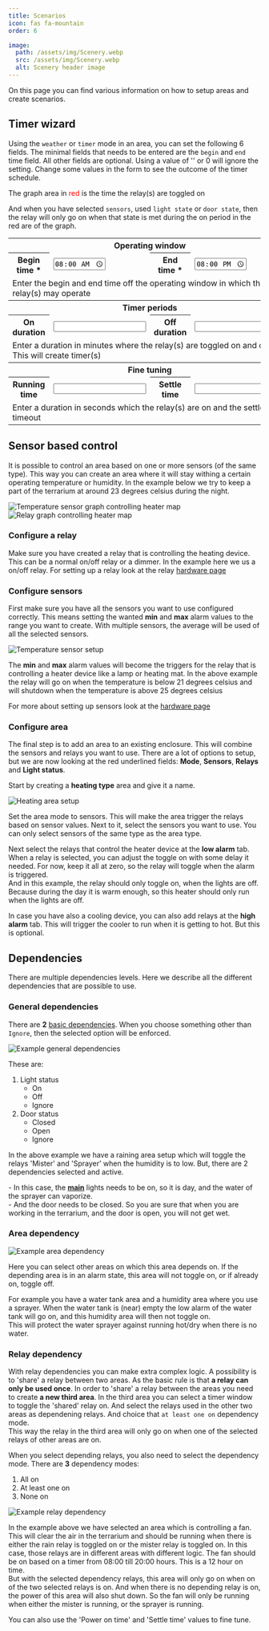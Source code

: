 ```yaml
---
title: Scenarios
icon: fas fa-mountain
order: 6

image:
  path: /assets/img/Scenery.webp
  src: /assets/img/Scenery.webp
  alt: Scenery header image
---
```

On this page you can find various information on how to setup areas and create scenarios.

<h2 id="timer-wizard">Timer wizard</h2>
<p>Using the <code class="language-plaintext highlighter-rouge">weather</code> or <code class="language-plaintext highlighter-rouge">timer</code> mode in an area, you can set the following 6 fields. The minimal fields that needs to be entered are the <code class="language-plaintext highlighter-rouge">begin</code> and <code class="language-plaintext highlighter-rouge">end</code> time field. All other fields are optional. Using a value of '' or 0 will ignore the setting. Change some values in the form to see the outcome of the timer schedule.<p>
<p>The graph area in <span style="color:red">red</span> is the time the relay(s) are toggled on</p>
<p>And when you have selected <code class="language-plaintext highlighter-rouge">sensors</code>, used <code class="language-plaintext highlighter-rouge">light state</code> or <code class="language-plaintext highlighter-rouge">door state</code>, then the relay will only go on when that state is met during the on period in the red are of the graph.</p>
<table class="timertable">
  <tr>
    <th colspan="4" style="text-align:center">Operating window</th>
  </tr>
  <tr>
    <th>Begin time *</th><td><input type="time" id="begin_time" value="08:00"></td>
    <th>End time *</th><td><input type="time" id="end_time" value="20:00"></td>
  </tr>
  <tr>
    <td colspan="4">Enter the begin and end time off the operating window in which the relay(s) may operate</td>
  </tr>
  <tr>
    <th colspan="4" style="text-align:center">Timer periods</th>
  </tr>
  <tr>
    <th>On duration</th><td><input type="number" id="on_duration"></td>
    <th>Off duration</th><td><input type="number" id="off_duration"></td>
  </tr>
  <tr>
    <td colspan="4">Enter a duration in minutes where the relay(s) are toggled on and off. This will create timer(s)</td>
  </tr>
  <tr>
    <th colspan="4" style="text-align:center">Fine tuning</th>
  </tr>
  <tr>
    <th>Running time</th><td><input type="number" id="running_time"></td>
    <th>Settle time</th><td><input type="number" id="settle_time"></td>
  </tr>
  <tr>
    <td colspan="4">Enter a duration in seconds which the relay(s) are on and the settle timeout</td>
  </tr>
</table>
<canvas id="timeGraph" style="width: 100%; height: 300px;"></canvas>
<script src="https://cdn.jsdelivr.net/npm/chart.js@3.7.0/dist/chart.min.js" integrity="sha256-Y26AMvaIfrZ1EQU49pf6H4QzVTrOI8m9wQYKkftBt4s=" crossorigin="anonymous"></script>
<script src="https://cdn.jsdelivr.net/npm/chartjs-adapter-date-fns/dist/chartjs-adapter-date-fns.bundle.min.js"></script>
<script src="https://cdn.jsdelivr.net/npm/hammerjs@2.0.8/hammer.min.js" integrity="sha256-eVNjHw5UeU0jUqPPpZHAkU1z4U+QFBBY488WvueTm88=" crossorigin="anonymous"></script>
<script src="https://cdn.jsdelivr.net/npm/chartjs-plugin-zoom@1.2.0/dist/chartjs-plugin-zoom.min.js" integrity="sha256-23gWVYds+PNFbnldeTaY5stxoJ6j+5QmR/vGLWpNcOg=" crossorigin="anonymous"></script>
<script defer src="/TerrariumPI/assets/js/timerGraph.js" ></script>

<h2 id="sensor-based-control">Sensor based control</h2>
<p>It is possible to control an area based on one or more sensors (of the same type). This way you can create an area where it will stay withing a certain operating temperature or humidity. In the example below we try to keep a part of the terrarium at around 23 degrees celsius during the night.</p>

<img src="/assets/img/Heating_mat_sensor.webp" alt="Temperature sensor graph controlling heater map">

<img src="/assets/img/Heater_map_relay_graph.webp" alt="Relay graph controlling heater map">

<h3 id="configure-a-relay">Configure a relay</h3>
<p>Make sure you have created a relay that is controlling the heating device. This can be a normal on/off relay or a dimmer. In the example here we us a on/off relay. For setting up a relay look at the relay <a href="/TerrariumPI/hardware/#relays" title="TerrariumPI supported relays and setup">hardware page</a></p>

<h3 id="configure-sensors">Configure sensors</h3>
<p>First make sure you have all the sensors you want to use configured correctly. This means setting the wanted <strong>min</strong> and <strong>max</strong> alarm values to the range you want to create. With multiple sensors, the average will be used of all the selected sensors.</p>

<img src="/assets/img/Heater_map_sensor_setup.webp" alt="Temperature sensor setup">

<p>The <strong>min</strong> and <strong>max</strong> alarm values will become the triggers for the relay that is controlling a heater device like a lamp or heating mat. In the above example the relay will go on when the temperature is below 21 degrees celsius and will shutdown when the temperature is above 25 degrees celsius</p>

<p>For more about setting up sensors look at the <a href="/TerrariumPI/hardware/#sensors" title="TerrariumPI supported sensors and setup">hardware page</a></p>

<h3 id="configure-area">Configure area</h3>
<p>The final step is to add an area to an existing enclosure. This will combine the sensors and relays you want to use. There are a lot of options to setup, but we are now looking at the red underlined fields: <strong>Mode</strong>, <strong>Sensors</strong>, <strong>Relays</strong> and <strong>Light status</strong>.</p>

<p>Start by creating a <strong>heating type</strong> area and give it a name.</p>

<img src="/assets/img/Heater_area.webp" alt="Heating area setup">

<p>Set the area mode to sensors. This will make the area trigger the relays based on sensor values. Next to it, select the sensors you want to use. You can only select sensors of the same type as the area type.</p>

<p>Next select the relays that control the heater device at the <strong>low alarm</strong> tab. When a relay is selected, you can adjust the toggle on with some delay it needed. For now, keep it all at zero, so the relay will toggle when the alarm is triggered.<br />
And in this example, the relay should only toggle on, when the lights are off. Because during the day it is warm enough, so this heater should only run when the lights are off.</p>

<p>In case you have also a cooling device, you can also add relays at the <strong>high alarm</strong> tab. This will trigger the cooler to run when it is getting to hot. But this is optional.</p>

<h2 id="dependencies">Dependencies</h2>
<p>There are multiple dependencies levels. Here we describe all the different dependencies that are possible to use.</p>

<h3 id="dependencies-general">General dependencies</h3>
<p>There are <strong>2</strong> <a href="/TerrariumPI/setup/#other-areas" title="Area setup page">basic dependencies</a>. When you choose something other than <code class="language-plaintext highlighter-rouge">Ignore</code>, then the selected option will be enforced.</p>
<img src="/assets/img/General_dependencies.webp" alt="Example general dependencies">
<p>
 These are:
<ol>
<li>Light status

<ul>
<li>On</li>
<li>Off</li>
<li>Ignore</li>
</ul>

</li>
<li>Door status
<ul>
<li>Closed</li>
<li>Open</li>
<li>Ignore</li>
</ul>

</li>
</ol>
In the above example we have a raining area setup which will toggle the relays 'Mister' and 'Sprayer' when the humidity is to low. But, there are 2 dependencies selected and active.
</p>
<p>
- In this case, the <strong><a href="/TerrariumPI/setup/#main-lights" title="Main lights setting page">main</a></strong> lights needs to be on, so it is day, and the water of the sprayer can vaporize.
<br />
- And the door needs to be closed. So you are sure that when you are working in the terrarium, and the door is open, you will not get wet.
</p>

<h3 id="dependencies-area">Area dependency</h3>
<img src="/assets/img/Area_dependecies.webp" alt="Example area dependency">
<p>
Here you can select other areas on which this area depends on. If the depending area is in an alarm state, this area will not toggle on, or if already on, toggle off.
</p>
<p>
For example you have a water tank area and a humidity area where you use a sprayer. When the water tank is (near) empty the low alarm of the water tank will go on, and this humidity area will then not toggle on.
<br />
This will protect the water sprayer against running hot/dry when there is no water.
</p>

<h3 id="dependencies-relay">Relay dependency</h3>
<p>
With relay dependencies you can make extra complex logic. A possibility is to 'share' a relay between two areas. As the basic rule is that <strong>a relay can only be used once</strong>. In order to 'share' a relay between the areas you need to create <strong>a new third area</strong>. In the third area you can select a timer window to toggle the 'shared' relay on. And select the relays used in the other two areas as dependening relays. And choice that <code class="language-plaintext highlighter-rouge">at least one on</code> dependency mode.
<br />
This way the relay in the third area will only go on when one of the selected relays of other areas are on.
</p>
<p>
When you select depending relays, you also need to select the dependency mode.
There are <strong>3</strong> dependency modes:
</p>
<ol>
<li>All on</li>
<li>At least one on</li>
<li>None on</li>
</ol>

<img src="/assets/img/Relay_dependencies.webp" alt="Example relay dependency">
<p>
In the example above we have selected an area which is controlling a fan. This will clear the air in the terrarium and should be running when there is either the rain relay is toggled on or the mister relay is toggled on. In this case, those relays are in different areas with different logic.
The fan should be on based on a timer from 08:00 till 20:00 hours. This is a 12 hour on time.
<br/>
But with the selected dependency relays, this area will only go on when on of the two selected relays is on. And when there is no depending relay is on, the power of this area will also shut down. So the fan will only be running when either the mister is running, or the sprayer is running.
</p>
<p>
You can also use the 'Power on time' and 'Settle time' values to fine tune.
</p>